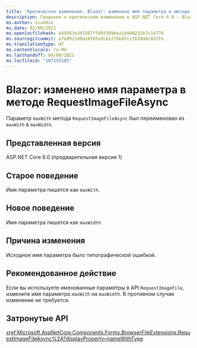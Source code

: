 ```yaml
---
title: 'Критическое изменение. Blazor: изменено имя параметра в методе RequestImageFileAsync'
description: Сведения о критическом изменении в ASP.NET Core 6.0 — Blazor. изменено имя параметра в методе RequestImageFileAsync
ms.author: scaddie
ms.date: 02/09/2021
ms.openlocfilehash: 645b53e341507ffd9f369eea1b940232b7c14770
ms.sourcegitcommit: e7e0921d0a10f85e9cb12f8b87cc1639a6c8d3fe
ms.translationtype: HT
ms.contentlocale: ru-RU
ms.lasthandoff: 04/09/2021
ms.locfileid: "107255185"
---
```

# <a name="blazor-parameter-name-changed-in-requestimagefileasync-method"></a>Blazor: изменено имя параметра в методе RequestImageFileAsync

Параметр `maxWith` метода `RequestImageFileAsync` был переименован из `maxWith` в `maxWidth`.

## <a name="version-introduced"></a>Представленная версия

ASP.NET Core 6.0 (предварительная версия 1)

## <a name="old-behavior"></a>Старое поведение

Имя параметра пишется как `maxWith`.

## <a name="new-behavior"></a>Новое поведение

Имя параметра пишется как `maxWidth`.

## <a name="reason-for-change"></a>Причина изменения

Исходное имя параметра было типографической ошибкой.

## <a name="recommended-action"></a>Рекомендованное действие

Если вы используете именованные параметры в API `RequestImageFile`, измените имя параметра `maxWith` на `maxWidth`. В противном случае изменение не требуется.

## <a name="affected-apis"></a>Затронутые API

<xref:Microsoft.AspNetCore.Components.Forms.BrowserFileExtensions.RequestImageFileAsync%2A?displayProperty=nameWithType>

<!--

## Category

ASP.NET Core

## Affected APIs

`Overload:Microsoft.AspNetCore.Components.Forms.BrowserFileExtensions.RequestImageFileAsync`

-->
